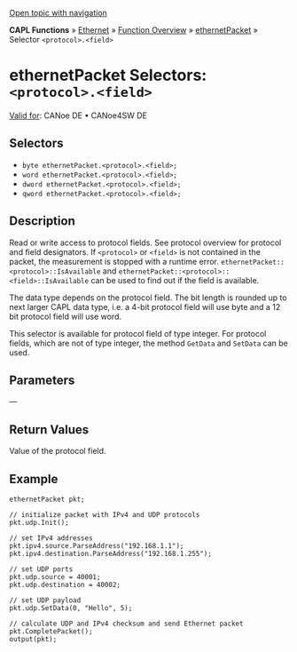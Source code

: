 [Open topic with navigation](../../../../../CANoeDEFamily.htm#Topics/CAPLFunctions/IP/Selectors/CAPLfunctionProtocolField.md)

**CAPL Functions** » [Ethernet](../CAPLEthernetStartPage.md) » [Function Overview](../CAPLfunctionsIPOverview.md) » [ethernetPacket](../Objects/CAPLfunctionEthernetPacket.md) » Selector `<protocol>.<field>`

# ethernetPacket Selectors: `<protocol>.<field>`

[Valid for](../../../Shared/FeatureAvailability.md):  CANoe DE • CANoe4SW DE

## Selectors

- `byte ethernetPacket.<protocol>.<field>;`
- `word ethernetPacket.<protocol>.<field>;`
- `dword ethernetPacket.<protocol>.<field>;`
- `qword ethernetPacket.<protocol>.<field>;`

## Description

Read or write access to protocol fields. See protocol overview for protocol and field designators. If `<protocol>` or `<field>` is not contained in the packet, the measurement is stopped with a runtime error. `ethernetPacket::<protocol>::IsAvailable` and `ethernetPacket::<protocol>::<field>::IsAvailable` can be used to find out if the field is available.

The data type depends on the protocol field. The bit length is rounded up to next larger CAPL data type, i.e. a 4-bit protocol field will use byte and a 12 bit protocol field will use word.

This selector is available for protocol field of type integer. For protocol fields, which are not of type integer, the method `GetData` and `SetData` can be used.

## Parameters

—

## Return Values

Value of the protocol field.

## Example

```plaintext
ethernetPacket pkt;

// initialize packet with IPv4 and UDP protocols
pkt.udp.Init();

// set IPv4 addresses
pkt.ipv4.source.ParseAddress("192.168.1.1");
pkt.ipv4.destination.ParseAddress("192.168.1.255");

// set UDP ports
pkt.udp.source = 40001;
pkt.udp.destination = 40002;

// set UDP payload
pkt.udp.SetData(0, "Hello", 5);

// calculate UDP and IPv4 checksum and send Ethernet packet
pkt.CompletePacket();
output(pkt);
```
